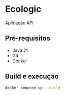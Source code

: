 # Ecologic

Aplicação API 

## Pré-requisitos

- Java 21
- Git
- Docker

## Build e execução

```sh
docker compose up --build
```